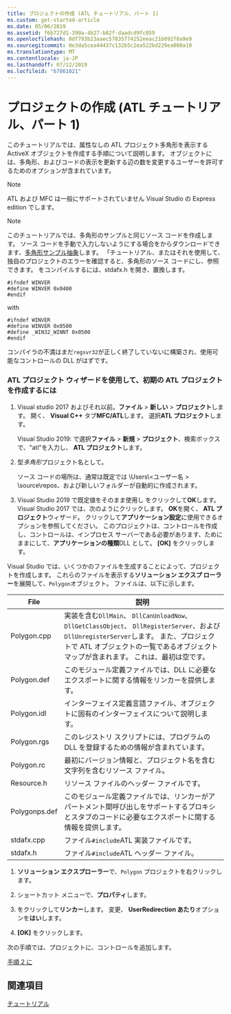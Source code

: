 ```yaml
---
title: プロジェクトの作成 (ATL チュートリアル、パート 1)
ms.custom: get-started-article
ms.date: 05/06/2019
ms.assetid: f6b727d1-390a-4b27-b82f-daadcd9fc059
ms.openlocfilehash: 0df793b23aaec57835774252eeac21b092f8a9e9
ms.sourcegitcommit: 0e3da5cea44437c132b5c2ea522bd229ea000a10
ms.translationtype: MT
ms.contentlocale: ja-JP
ms.lasthandoff: 07/12/2019
ms.locfileid: "67861021"
---
```

# <a name="creating-the-project-atl-tutorial-part-1"></a>プロジェクトの作成 (ATL チュートリアル、パート 1)

このチュートリアルでは、属性なしの ATL プロジェクト多角形を表示する ActiveX オブジェクトを作成する手順について説明します。 オブジェクトには、多角形、およびコードの表示を更新する辺の数を変更するユーザーを許可するためのオプションが含まれています。

> [!NOTE]
> ATL および MFC は一般にサポートされていません Visual Studio の Express edition でします。

> [!NOTE]
> このチュートリアルでは、多角形のサンプルと同じソース コードを作成します。 ソース コードを手動で入力しないようにする場合をからダウンロードできます、[多角形サンプル抽象](https://github.com/Microsoft/VCSamples/tree/master/VC2008Samples/ATL/Controls/Polygon)します。 「チュートリアル、またはそれを使用して、独自のプロジェクトのエラーを確認すると、多角形のソース コードにし、参照できます。
> をコンパイルするには、stdafx.h を開き、置換します。
> ```
> #ifndef WINVER
> #define WINVER 0x0400
> #endif
> ```
> with
> ```
> #ifndef WINVER
> #define WINVER 0x0500
> #define _WIN32_WINNT 0x0500
> #endif
> ```
> コンパイラの不満はまだ`regsvr32`が正しく終了していないに構築され、使用可能なコントロールの DLL がはずです。

### <a name="to-create-the-initial-atl-project-using-the-atl-project-wizard"></a>ATL プロジェクト ウィザードを使用して、初期の ATL プロジェクトを作成するには

1. Visual studio 2017 およびそれ以前。**ファイル** > **新しい** > **プロジェクト**します。 開く、 **Visual C++** タブ**MFC/ATL**します。 選択**ATL プロジェクト**します。

   Visual Studio 2019: で選択**ファイル** > **新規** > **プロジェクト**、検索ボックスで、"atl"を入力し、 **ATL プロジェクト**します。

1. 型*多角形*プロジェクト名として。

    ソース コードの場所は、通常は既定では \Users\\\<ユーザー名 > \source\repos、および新しいフォルダーが自動的に作成されます。

1. Visual Studio 2019 で既定値をそのまま使用し をクリックして**OK**します。 
   Visual Studio 2017 では、次のようにクリックします。 **OK**を開く、 **ATL プロジェクト**ウィザード。 クリックして**アプリケーション設定**に使用できるオプションを参照してください。 このプロジェクトは、コントロールを作成し、コントロールは、インプロセス サーバーである必要があります、ためにままにして、**アプリケーションの種類**DLL として。 **[OK]** をクリックします。

Visual Studio では、いくつかのファイルを生成することによって、プロジェクトを作成します。 これらのファイルを表示する**ソリューション エクスプ ローラー**を展開して、`Polygon`オブジェクト。 ファイルは、以下に示します。

|File|説明|
|----------|-----------------|
|Polygon.cpp|実装を含む`DllMain`、 `DllCanUnloadNow`、 `DllGetClassObject`、 `DllRegisterServer`、および`DllUnregisterServer`します。 また、プロジェクトで ATL オブジェクトの一覧であるオブジェクト マップが含まれます。 これは、最初は空です。|
|Polygon.def|このモジュール定義ファイルでは、DLL に必要なエクスポートに関する情報をリンカーを提供します。|
|Polygon.idl|インターフェイス定義言語ファイル、オブジェクトに固有のインターフェイスについて説明します。|
|Polygon.rgs|このレジストリ スクリプトには、プログラムの DLL を登録するための情報が含まれています。|
|Polygon.rc|最初にバージョン情報と、プロジェクト名を含む文字列を含むリソース ファイル。|
|Resource.h|リソース ファイルのヘッダー ファイルです。|
|Polygonps.def|このモジュール定義ファイルでは、リンカーがアパートメント間呼び出しをサポートするプロキシとスタブのコードに必要なエクスポートに関する情報を提供します。|
|stdafx.cpp|ファイル`#include`ATL 実装ファイルです。|
|stdafx.h|ファイル`#include`ATL ヘッダー ファイル。|

1. **ソリューション エクスプローラー**で、`Polygon` プロジェクトを右クリックします。

1. ショートカット メニューで、**プロパティ**します。

1. をクリックして**リンカー**します。 変更、 **UserRedirection あたり**オプションを**はい**します。

1. **[OK]** をクリックします。

次の手順では、プロジェクトに、コントロールを追加します。

[手順 2 に](../atl/adding-a-control-atl-tutorial-part-2.md)

## <a name="see-also"></a>関連項目

[チュートリアル](../atl/active-template-library-atl-tutorial.md)
